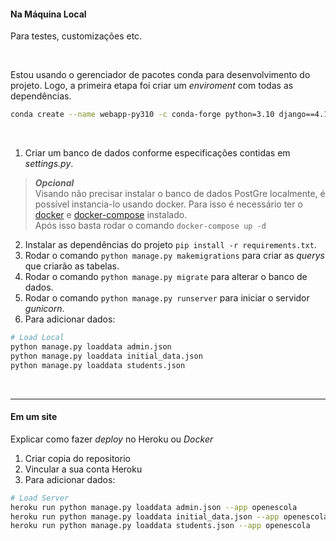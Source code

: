 #### Na Máquina Local


Para testes, customizações etc.

<br>


Estou usando o gerenciador de pacotes conda para desenvolvimento do projeto.
Logo, a primeira etapa foi criar um *enviroment* com todas as dependências.

```bash
conda create --name webapp-py310 -c conda-forge python=3.10 django==4.1 django-heroku dj-database-url gunicorn pytz requests django-heroku whitenoise cryptography psycopg2 PyYAML numpy pandas djangorestframework
```

<br>

1. Criar um banco de dados conforme especificações contidas em _settings.py_.<br>

> **_Opcional_**<br>
> Visando não precisar instalar o banco de dados PostGre localmente, é possível instancia-lo usando docker.
> Para isso é necessário ter o [docker](https://www.docker.com/get-started/)
> e [docker-compose](https://docs.docker.com/compose/compose-file/) instalado.<br>
> Após isso basta rodar o comando `docker-compose up -d`

2. Instalar as dependências do projeto `pip install -r requirements.txt`.
3. Rodar o comando `python manage.py makemigrations` para criar as _querys_ que criarão as tabelas.
4. Rodar o comando `python manage.py migrate` para alterar o banco de dados.
5. Rodar o comando `python manage.py runserver` para iniciar o servidor _gunicorn_.
6. Para adicionar dados:

```bash
# Load Local
python manage.py loaddata admin.json
python manage.py loaddata initial_data.json
python manage.py loaddata students.json
```

<br>

----


#### Em um site


Explicar como fazer _deploy_ no Heroku ou _Docker_

1. Criar copia do repositorio
2. Vincular a sua conta Heroku
3. Para adicionar dados:

```bash
# Load Server
heroku run python manage.py loaddata admin.json --app openescola
heroku run python manage.py loaddata initial_data.json --app openescola
heroku run python manage.py loaddata students.json --app openescola
```

